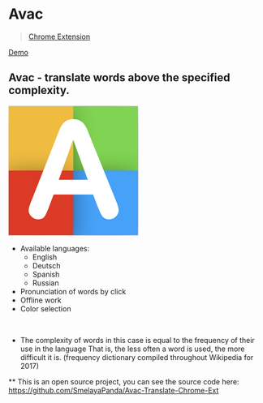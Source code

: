 # Avac
> [Chrome Extension](https://chrome.google.com/webstore/detail/avac-translate-beta/gioolbhdebananfbonbhloghohfjigpf?utm_source=plus)

[Demo](https://www.youtube.com/watch?v=x_pDE-_83ww)
## Avac - translate words above the specified complexity.

![avac](https://raw.githubusercontent.com/SmelayaPanda/Avac-Ext/master/img/256x256.png)

<div>
    <ul>
        <li>Available languages:
            <ul>
                <li>English</li>
                <li>Deutsch</li>
                <li>Spanish</li>
                <li>Russian</li>
            </ul>
        </li>
        <li>Pronunciation of words by click</li>
        <li>Offline work</li>
        <li>Color selection</li>
    </ul>
</div>
<br>


* The complexity of words in this case is equal to the frequency of their use in the language
That is, the less often a word is used, the more difficult it is.
(frequency dictionary compiled throughout Wikipedia for 2017)

** This is an open source project, you can see the source code here: https://github.com/SmelayaPanda/Avac-Translate-Chrome-Ext
